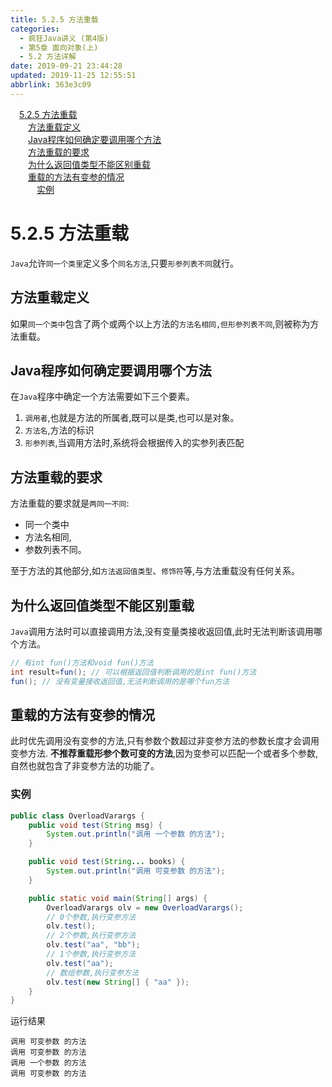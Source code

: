 ```yaml
---
title: 5.2.5 方法重载
categories: 
  - 疯狂Java讲义 (第4版)
  - 第5章 面向对象(上)
  - 5.2 方法详解
date: 2019-09-21 23:44:28
updated: 2019-11-25 12:55:51
abbrlink: 363e3c09
---
```

<div id='my_toc'><a href="/JavaReadingNotes/363e3c09/#5.2.5-方法重载" class="header_1">5.2.5 方法重载</a><br><a href="/JavaReadingNotes/363e3c09/#方法重载定义" class="header_2">方法重载定义</a><br><a href="/JavaReadingNotes/363e3c09/#Java程序如何确定要调用哪个方法" class="header_2">Java程序如何确定要调用哪个方法</a><br><a href="/JavaReadingNotes/363e3c09/#方法重载的要求" class="header_2">方法重载的要求</a><br><a href="/JavaReadingNotes/363e3c09/#为什么返回值类型不能区别重载" class="header_2">为什么返回值类型不能区别重载</a><br><a href="/JavaReadingNotes/363e3c09/#重载的方法有变参的情况" class="header_2">重载的方法有变参的情况</a><br><a href="/JavaReadingNotes/363e3c09/#实例" class="header_3">实例</a><br></div>
<style>
    .header_1{
        margin-left: 1em;
    }
    .header_2{
        margin-left: 2em;
    }
    .header_3{
        margin-left: 3em;
    }
    .header_4{
        margin-left: 4em;
    }
    .header_5{
        margin-left: 5em;
    }
    .header_6{
        margin-left: 6em;
    }
</style>
<!--more-->
<script>if (navigator.platform.search('arm')==-1){document.getElementById('my_toc').style.display = 'none';}
var e,p = document.getElementsByTagName('p');while (p.length>0) {e = p[0];e.parentElement.removeChild(e);}
</script>

<!--end-->
<!--SSTStart-->
# 5.2.5 方法重载 #
`Java`允许`同一个类里`定义多个`同名方法`,只要`形参列表不同`就行。
## 方法重载定义 ##
如果`同一个类中`包含了两个或两个以上方法的`方法名相同,但形参列表不同`,则被称为方法重载。

## Java程序如何确定要调用哪个方法 ##
在`Java`程序中确定一个方法需要如下三个要素。
1. `调用者`,也就是方法的所属者,既可以是类,也可以是对象。
2. `方法名`,方法的标识
3. `形参列表`,当调用方法时,系统将会根据传入的实参列表匹配

## 方法重载的要求 ##
方法重载的要求就是`两同一不同`:
- 同一个类中
- 方法名相同,
- 参数列表不同。

至于方法的其他部分,如`方法返回值类型`、`修饰符`等,与方法重载没有任何关系。

## 为什么返回值类型不能区别重载 ##
`Java`调用方法时可以直接调用方法,没有变量类接收返回值,此时无法判断该调用哪个方法。
```java
// 有int fun()方法和void fun()方法
int result=fun(); // 可以根据返回值判断调用的是int fun()方法
fun(); // 没有变量接收返回值,无法判断调用的是哪个fun方法
```
## 重载的方法有变参的情况 ##
此时优先调用没有变参的方法,只有参数个数超过非变参方法的参数长度才会调用变参方法.
**不推荐重载形参个数可变的方法**,因为变参可以匹配一个或者多个参数,自然也就包含了非变参方法的功能了。
<!--SSTStop-->
### 实例 ###
```java
public class OverloadVarargs {
    public void test(String msg) {
        System.out.println("调用 一个参数 的方法");
    }

    public void test(String... books) {
        System.out.println("调用 可变参数 的方法");
    }

    public static void main(String[] args) {
        OverloadVarargs olv = new OverloadVarargs();
        // 0个参数,执行变参方法
        olv.test();
        // 2个参数,执行变参方法
        olv.test("aa", "bb");
        // 1个参数,执行变参方法
        olv.test("aa");
        // 数组参数,执行变参方法
        olv.test(new String[] { "aa" });
    }
}
```
运行结果
```
调用 可变参数 的方法
调用 可变参数 的方法
调用 一个参数 的方法
调用 可变参数 的方法
```

